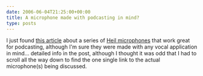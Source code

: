```yaml
---
date: 2006-06-04T21:25:00+00:00
title: A microphone made with podcasting in mind?
type: posts
---
```

I just found [this article](http://www.geekviews.com/?p=11) about a series of [Heil microphones](http://www.heilsound.com/proline/default.htm) that work great for podcasting, although I'm sure they were made with any vocal application in mind... detailed info in the post, although I thought it was odd that I had to scroll all the way down to find the one single link to the actual microphone(s) being discussed.
